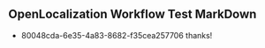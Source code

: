 ## OpenLocalization Workflow Test MarkDown
* 80048cda-6e35-4a83-8682-f35cea257706 
thanks!<!--HONumber=Mar16_HO3-->
